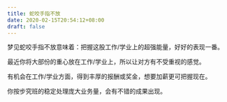```yaml
---
title: 蛇咬手指不放
date: 2020-02-15T20:54:12+08:00
draft: false
---
```


梦见蛇咬手指不放意味着：把握这股工作/学业上的超强能量，好好的表现一番。

最近你将大部份的重心放在工作/学业上，所以让对方有不受重视的感觉。

有机会在工作/学业方面，得到丰厚的报酬或奖金，想要加薪更可把握现在。

你按步究班的稳定处理庞大业务量，会有不错的成果出现。

